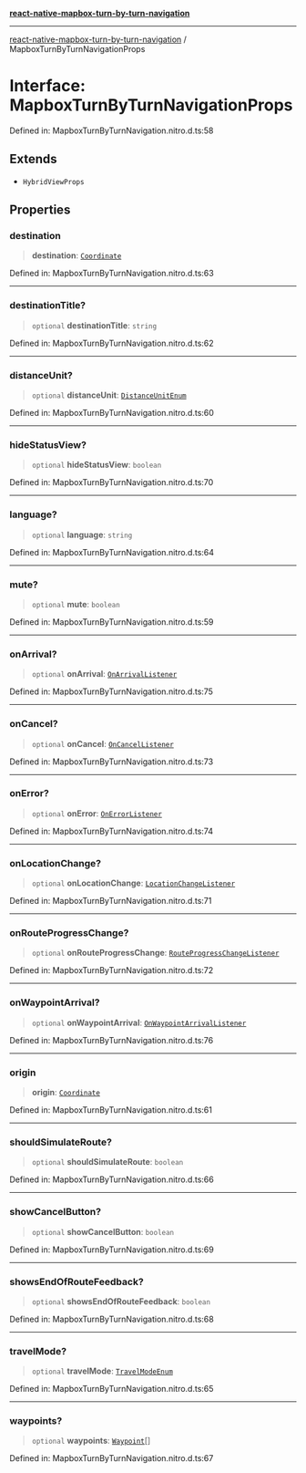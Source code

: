 [**react-native-mapbox-turn-by-turn-navigation**](../README.md)

***

[react-native-mapbox-turn-by-turn-navigation](../globals.md) / MapboxTurnByTurnNavigationProps

# Interface: MapboxTurnByTurnNavigationProps

Defined in: MapboxTurnByTurnNavigation.nitro.d.ts:58

## Extends

- `HybridViewProps`

## Properties

### destination

> **destination**: [`Coordinate`](Coordinate.md)

Defined in: MapboxTurnByTurnNavigation.nitro.d.ts:63

***

### destinationTitle?

> `optional` **destinationTitle**: `string`

Defined in: MapboxTurnByTurnNavigation.nitro.d.ts:62

***

### distanceUnit?

> `optional` **distanceUnit**: [`DistanceUnitEnum`](../enumerations/DistanceUnitEnum.md)

Defined in: MapboxTurnByTurnNavigation.nitro.d.ts:60

***

### hideStatusView?

> `optional` **hideStatusView**: `boolean`

Defined in: MapboxTurnByTurnNavigation.nitro.d.ts:70

***

### language?

> `optional` **language**: `string`

Defined in: MapboxTurnByTurnNavigation.nitro.d.ts:64

***

### mute?

> `optional` **mute**: `boolean`

Defined in: MapboxTurnByTurnNavigation.nitro.d.ts:59

***

### onArrival?

> `optional` **onArrival**: [`OnArrivalListener`](../type-aliases/OnArrivalListener.md)

Defined in: MapboxTurnByTurnNavigation.nitro.d.ts:75

***

### onCancel?

> `optional` **onCancel**: [`OnCancelListener`](../type-aliases/OnCancelListener.md)

Defined in: MapboxTurnByTurnNavigation.nitro.d.ts:73

***

### onError?

> `optional` **onError**: [`OnErrorListener`](../type-aliases/OnErrorListener.md)

Defined in: MapboxTurnByTurnNavigation.nitro.d.ts:74

***

### onLocationChange?

> `optional` **onLocationChange**: [`LocationChangeListener`](../type-aliases/LocationChangeListener.md)

Defined in: MapboxTurnByTurnNavigation.nitro.d.ts:71

***

### onRouteProgressChange?

> `optional` **onRouteProgressChange**: [`RouteProgressChangeListener`](../type-aliases/RouteProgressChangeListener.md)

Defined in: MapboxTurnByTurnNavigation.nitro.d.ts:72

***

### onWaypointArrival?

> `optional` **onWaypointArrival**: [`OnWaypointArrivalListener`](../type-aliases/OnWaypointArrivalListener.md)

Defined in: MapboxTurnByTurnNavigation.nitro.d.ts:76

***

### origin

> **origin**: [`Coordinate`](Coordinate.md)

Defined in: MapboxTurnByTurnNavigation.nitro.d.ts:61

***

### shouldSimulateRoute?

> `optional` **shouldSimulateRoute**: `boolean`

Defined in: MapboxTurnByTurnNavigation.nitro.d.ts:66

***

### showCancelButton?

> `optional` **showCancelButton**: `boolean`

Defined in: MapboxTurnByTurnNavigation.nitro.d.ts:69

***

### showsEndOfRouteFeedback?

> `optional` **showsEndOfRouteFeedback**: `boolean`

Defined in: MapboxTurnByTurnNavigation.nitro.d.ts:68

***

### travelMode?

> `optional` **travelMode**: [`TravelModeEnum`](../enumerations/TravelModeEnum.md)

Defined in: MapboxTurnByTurnNavigation.nitro.d.ts:65

***

### waypoints?

> `optional` **waypoints**: [`Waypoint`](Waypoint.md)[]

Defined in: MapboxTurnByTurnNavigation.nitro.d.ts:67
